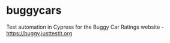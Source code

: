 # buggycars
Test automation in Cypress for the Buggy Car Ratings website - https://buggy.justtestit.org
